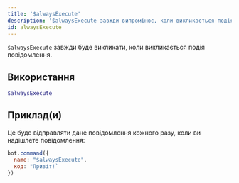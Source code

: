 ```yaml
---
title: '$alwaysExecute'
description: '$alwaysExecute завжди випромінює, коли викликається подія повідомлення'
id: alwaysExecute
---
```


`$alwaysExecute` завжди буде викликати, коли викликається подія повідомлення.

## Використання

```php
$alwaysExecute
```

## Приклад(и)

Це буде відправляти дане повідомлення кожного разу, коли ви надішлете повідомлення:

```javascript
bot.command({
  name: "$alwaysExecute",
  код: "Привіт!`
})
```